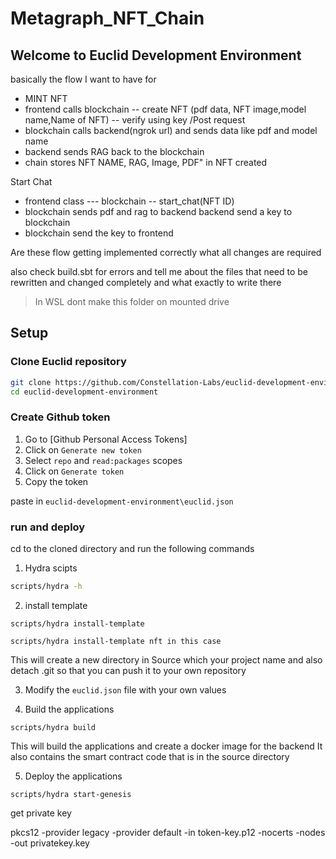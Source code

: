 # Metagraph_NFT_Chain


## Welcome to Euclid Development Environment

basically the flow I want to have for
* MINT NFT 
* frontend calls blockchain -- create NFT (pdf data, NFT image,model name,Name of NFT) -- verify using key /Post request 
* blockchain calls backend(ngrok url) and sends data like pdf and model name 
* backend sends RAG back to the blockchain 
* chain stores NFT NAME, RAG, Image, PDF" in NFT created

Start Chat 
* frontend class --- blockchain -- start_chat(NFT ID) 
* blockchain sends pdf and rag to backend backend send a key to blockchain
* blockchain send the key to frontend

Are these flow getting implemented correctly 
what all changes are required

also check build.sbt for errors and tell me about the files that need to be rewritten and changed completely and what exactly to write there


> In WSL dont make this folder on mounted drive


## Setup

### Clone Euclid repository

```bash
git clone https://github.com/Constellation-Labs/euclid-development-environment
cd euclid-development-environment
```

### Create Github token

1. Go to [Github Personal Access Tokens]
2. Click on `Generate new token`
3. Select `repo` and `read:packages` scopes
4. Click on `Generate token`
5. Copy the token

paste in `euclid-development-environment\euclid.json`

### run and deploy

cd to the cloned directory and run the following commands


1. Hydra scipts
```bash
scripts/hydra -h
```

2. install template

```
scripts/hydra install-template
```

```
scripts/hydra install-template nft in this case
```


This will create a new directory in Source which your project name and also detach .git so that you can push it to your own repository

3. Modify the `euclid.json` file with your own values

4. Build the applications
```
scripts/hydra build
```

This will build the applications and create a docker image for the backend 
It also contains the smart contract code that is in the source directory

5. Deploy the applications
```
scripts/hydra start-genesis
```



get private key

pkcs12 -provider legacy -provider default -in token-key.p12 -nocerts -nodes -out privatekey.key






